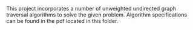 This project incorporates a number of unweighted undirected graph traversal algorithms to solve the given problem. Algorithm specifications can be found in the pdf located in this folder.